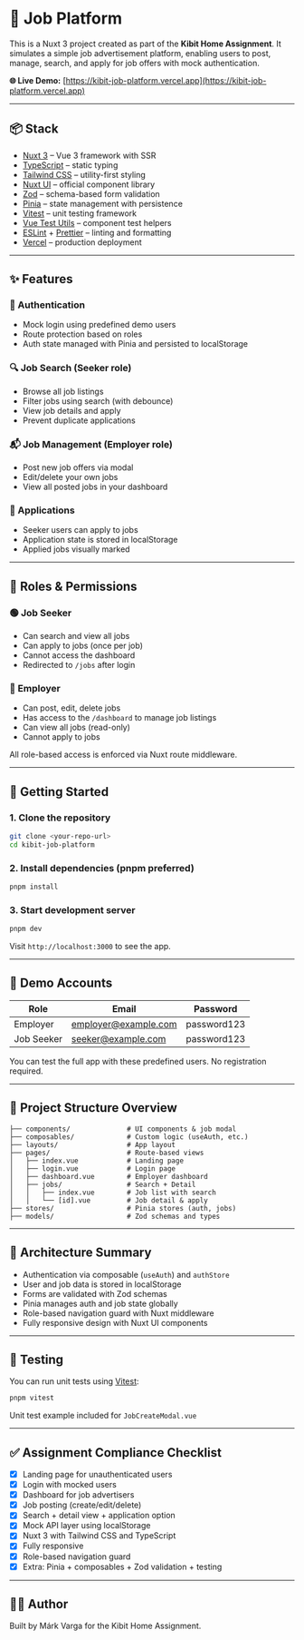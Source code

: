 # 🤝 Job Platform

This is a Nuxt 3 project created as part of the **Kibit Home Assignment**. It simulates a simple job advertisement platform, enabling users to post, manage, search, and apply for job offers with mock authentication.

**🌐 Live Demo:** [https://kibit-job-platform.vercel.app](https://kibit-job-platform.vercel.app)

---

## 📦 Stack

- [Nuxt 3](https://nuxt.com) – Vue 3 framework with SSR
- [TypeScript](https://www.typescriptlang.org/) – static typing
- [Tailwind CSS](https://tailwindcss.com/) – utility-first styling
- [Nuxt UI](https://ui.nuxt.com/) – official component library
- [Zod](https://zod.dev/) – schema-based form validation
- [Pinia](https://pinia.vuejs.org/) – state management with persistence
- [Vitest](https://vitest.dev/) – unit testing framework
- [Vue Test Utils](https://test-utils.vuejs.org/) – component test helpers
- [ESLint](https://eslint.org/) + [Prettier](https://prettier.io/) – linting and formatting
- [Vercel](https://vercel.com/) – production deployment

---

## ✨ Features

### 👤 Authentication

- Mock login using predefined demo users
- Route protection based on roles
- Auth state managed with Pinia and persisted to localStorage

### 🔍 Job Search (Seeker role)

- Browse all job listings
- Filter jobs using search (with debounce)
- View job details and apply
- Prevent duplicate applications

### 📬 Job Management (Employer role)

- Post new job offers via modal
- Edit/delete your own jobs
- View all posted jobs in your dashboard

### 📝 Applications

- Seeker users can apply to jobs
- Application state is stored in localStorage
- Applied jobs visually marked

---

## 👥 Roles & Permissions

### 🟢 Job Seeker

- Can search and view all jobs
- Can apply to jobs (once per job)
- Cannot access the dashboard
- Redirected to `/jobs` after login

### 🔵 Employer

- Can post, edit, delete jobs
- Has access to the `/dashboard` to manage job listings
- Can view all jobs (read-only)
- Cannot apply to jobs

All role-based access is enforced via Nuxt route middleware.

---

## 🚀 Getting Started

### 1. Clone the repository

```bash
git clone <your-repo-url>
cd kibit-job-platform
```

### 2. Install dependencies (pnpm preferred)

```bash
pnpm install
```

### 3. Start development server

```bash
pnpm dev
```

Visit `http://localhost:3000` to see the app.

---

## 🔑 Demo Accounts

| Role       | Email                                                | Password    |
| ---------- | ---------------------------------------------------- | ----------- |
| Employer   | [employer@example.com](mailto\:employer@example.com) | password123 |
| Job Seeker | [seeker@example.com](mailto\:seeker@example.com)     | password123 |

You can test the full app with these predefined users. No registration required.

---

## 📂 Project Structure Overview

```
├── components/              # UI components & job modal
├── composables/             # Custom logic (useAuth, etc.)
├── layouts/                 # App layout
├── pages/                   # Route-based views
│   ├── index.vue            # Landing page
│   ├── login.vue            # Login page
│   ├── dashboard.vue        # Employer dashboard
│   ├── jobs/                # Search + Detail
│   │   ├── index.vue        # Job list with search
│   │   └── [id].vue         # Job detail & apply
├── stores/                  # Pinia stores (auth, jobs)
├── models/                  # Zod schemas and types
```

---

## 🧱 Architecture Summary

- Authentication via composable (`useAuth`) and `authStore`
- User and job data is stored in localStorage
- Forms are validated with Zod schemas
- Pinia manages auth and job state globally
- Role-based navigation guard with Nuxt middleware
- Fully responsive design with Nuxt UI components

---

## 🧪 Testing

You can run unit tests using [Vitest](https://vitest.dev/):

```bash
pnpm vitest
```

Unit test example included for `JobCreateModal.vue`

---

## ✅ Assignment Compliance Checklist

* [x] Landing page for unauthenticated users
* [x] Login with mocked users
* [x] Dashboard for job advertisers
* [x] Job posting (create/edit/delete)
* [x] Search + detail view + application option
* [x] Mock API layer using localStorage
* [x] Nuxt 3 with Tailwind CSS and TypeScript
* [x] Fully responsive
* [x] Role-based navigation guard
* [x] Extra: Pinia + composables + Zod validation + testing

---

## 👨‍💻 Author

Built by Márk Varga for the Kibit Home Assignment.

